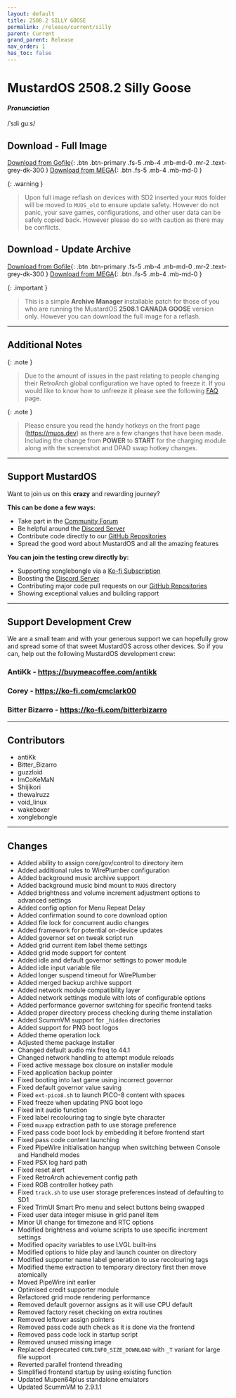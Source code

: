 ```yaml
---
layout: default
title: 2508.2 SILLY GOOSE
permalink: /release/current/silly
parent: Current
grand_parent: Release
nav_order: 1
has_toc: false
---
```


# MustardOS 2508.2 Silly Goose

#### _Pronunciation_

/ˈsɪli ɡuːs/

## Download - Full Image

[Download from Gofile](https://gofile.io/d/nDf0Bk){: .btn .btn-primary .fs-5 .mb-4 .mb-md-0 .mr-2 .text-grey-dk-300 }
[Download from MEGA](https://mega.nz/folder/d7Yk0SjT#0Gsdw2LCu6T2ee9Yk3by2Q){: .btn .fs-5 .mb-4 .mb-md-0 }

{: .warning }
> Upon full image reflash on devices with SD2 inserted your `MUOS` folder will be moved to `MUOS_old` to ensure update
> safety. However do not panic, your save games, configurations, and other user data can be safely copied back. However
> please do so with caution as there may be conflicts.

## Download - Update Archive

[Download from Gofile](https://gofile.io/d/XYLZkM){: .btn .btn-primary .fs-5 .mb-4 .mb-md-0 .mr-2 .text-grey-dk-300 }
[Download from MEGA](https://mega.nz/folder/1vw0zSjI#erolN9tBEtzHTbUkYhFf7A){: .btn .fs-5 .mb-4 .mb-md-0 }

{: .important }
> This is a simple **Archive Manager** installable patch for those of you who are running the MustardOS **2508.1 CANADA
> GOOSE** version only. However you can download the full image for a reflash.

***

## Additional Notes

{: .note }
> Due to the amount of issues in the past relating to people changing their RetroArch global configuration
> we have opted to freeze it. If you would like to know how to unfreeze it please see
> the following [FAQ](https://community.muos.dev/t/my-retroarch-configuration-is-being-repressed/823) page.

{: .note }
> Please ensure you read the handy hotkeys on the front page (<a href="https://muos.dev">https://muos.dev</a>) as there
> are a few changes that have been made. Including the change from **POWER** to **START** for the charging module along
> with the screenshot and DPAD swap hotkey changes.

***

## Support MustardOS

Want to join us on this **crazy** and rewarding journey?

**This can be done a few ways:**

* Take part in the [Community Forum](https://community.muos.dev)
* Be helpful around the [Discord Server](https://discord.gg/muos)
* Contribute code directly to our [GitHub Repositories](https://github.com/MustardOS)
* Spread the good word about MustardOS and all the amazing features

**You can join the testing crew directly by:**

* Supporting xonglebongle via a [Ko-fi Subscription](https://ko-fi.com/xonglebongle)
* Boosting the [Discord Server](https://discord.gg/muos)
* Contributing major code pull requests on our [GitHub Repositories](https://github.com/MustardOS)
* Showing exceptional values and building rapport

***

## Support Development Crew

We are a small team and with your generous support we can hopefully grow and spread some of that sweet MustardOS
across other devices. So if you can, help out the following MustardOS development crew:

### AntiKk - <a href="https://buymeacoffee.com/antikk">https://buymeacoffee.com/antikk</a>

### Corey - <a href="https://ko-fi.com/cmclark00">https://ko-fi.com/cmclark00</a>

### Bitter Bizarro - <a href="https://ko-fi.com/bitterbizarro">https://ko-fi.com/bitterbizarro</a>

***

## Contributors

* antiKk
* Bitter_Bizarro
* guzzloid
* ImCoKeMaN
* Shijikori
* thewalruzz
* void_linux
* wakeboxer
* xonglebongle

***

## Changes

* Added ability to assign core/gov/control to directory item
* Added additional rules to WirePlumber configuration
* Added background music archive support
* Added background music bind mount to `MUOS` directory
* Added brightness and volume increment adjustment options to advanced settings
* Added config option for Menu Repeat Delay
* Added confirmation sound to core download option
* Added file lock for concurrent audio changes
* Added framework for potential on-device updates
* Added governor set on tweak script run
* Added grid current item label theme settings
* Added grid mode support for content
* Added idle and default governor settings to power module
* Added idle input variable file
* Added longer suspend timeout for WirePlumber
* Added merged backup archive support
* Added network module compatibility layer
* Added network settings module with lots of configurable options
* Added performance governor switching for specific frontend tasks
* Added proper directory process checking during theme installation
* Added ScummVM support for `_hidden` directories
* Added support for PNG boot logos
* Added theme operation lock
* Adjusted theme package installer
* Changed default audio mix freq to 44.1
* Changed network handling to attempt module reloads
* Fixed active message box closure on installer module
* Fixed application backup pointer
* Fixed booting into last game using incorrect governor
* Fixed default governor value saving
* Fixed `ext-pico8.sh` to launch PICO-8 content with spaces
* Fixed freeze when updating PNG boot logo
* Fixed init audio function
* Fixed label recolouring tag to single byte character
* Fixed `muxapp` extraction path to use storage preference
* Fixed pass code boot lock by embedding it before frontend start
* Fixed pass code content launching
* Fixed PipeWire initialisation hangup when switching between Console and Handheld modes
* Fixed PSX log hard path
* Fixed reset alert
* Fixed RetroArch achievement config path
* Fixed RGB controller hotkey path
* Fixed `track.sh` to use user storage preferences instead of defaulting to SD1
* Fixed TrimUI Smart Pro menu and select buttons being swapped
* Fixed user data integer misuse in grid panel item
* Minor UI change for timezone and RTC options
* Modified brightness and volume scripts to use specific increment settings
* Modified opacity variables to use LVGL built-ins
* Modified options to hide play and launch counter on directory
* Modified supporter name label generation to use recolouring tags
* Modified theme extraction to temporary directory first then move atomically
* Moved PipeWire init earlier
* Optimised credit supporter module
* Refactored grid mode rendering performance
* Removed default governor assigns as it will use CPU default
* Removed factory reset checking on extra routines
* Removed leftover assign pointers
* Removed pass code auth check as it is done via the frontend
* Removed pass code lock in startup script
* Removed unused missing image
* Replaced deprecated `CURLINFO_SIZE_DOWNLOAD` with `_T` variant for large file support
* Reverted parallel frontend threading
* Simplified frontend startup by using existing function
* Updated Mupen64plus standalone emulators
* Updated ScummVM to 2.9.1.1
